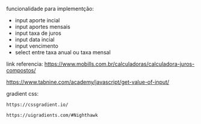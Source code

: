 funcionalidade para implementção:

- input aporte incial
- input aportes mensais
- input taxa de juros
- input data incial
- input vencimento 
- select entre taxa anual ou taxa mensal


link referencia: https://www.mobills.com.br/calculadoras/calculadora-juros-compostos/

https://www.tabnine.com/academy/javascript/get-value-of-input/


gradient css:

    https://cssgradient.io/

    https://uigradients.com/#Nighthawk